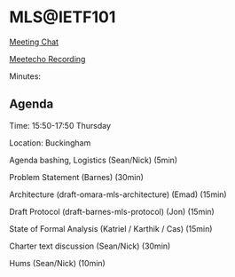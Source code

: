 # MLS@IETF101

[Meeting Chat](mls@jabber.ietf.org)

[Meetecho Recording](https://www.youtube.com/watch?v=CgoR2Xdcaa0)

Minutes: 

## Agenda

Time: 15:50-17:50 Thursday

Location: Buckingham

Agenda bashing, Logistics (Sean/Nick) (5min)

Problem Statement (Barnes) (30min)

Architecture (draft-omara-mls-architecture) (Emad) (15min)

Draft Protocol (draft-barnes-mls-protocol) (Jon) (15min)

State of Formal Analysis (Katriel / Karthik / Cas) (15min)

Charter text discussion (Sean/Nick) (30min)

Hums (Sean/Nick) (10min)
